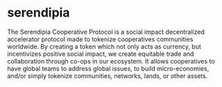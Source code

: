 # serendipia
The Serendipia Cooperative Protocol is a social impact decentralized accelerator protocol made to tokenize cooperatives communities worldwide. By creating a token which not only acts as currency, but incentivizes positive social impact, we create equitable trade and collaboration through co-ops in our ecosystem. It allows cooperatives to have global teams to address global issues, to build micro-economies, and/or simply tokenize communities, networks, lands, or other assets. 
